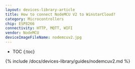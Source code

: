 ```yaml
---
layout: devices-library-article
title: How to connect NodeMCU V2 to WinstarCloud?
category: Microcontrollers
chip: ESP8266
connectivity: HTTP, MQTT, WIFI
vendor: NodeMCU
deviceImageFileName: nodemcuv2.jpg
---
```


* TOC
{:toc}

{% include /docs/devices-library/guides/nodemcuv2.md %}
